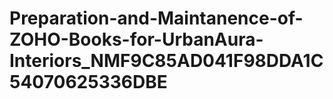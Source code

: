 # Preparation-and-Maintanence-of-ZOHO-Books-for-UrbanAura-Interiors_NMF9C85AD041F98DDA1C54070625336DBE